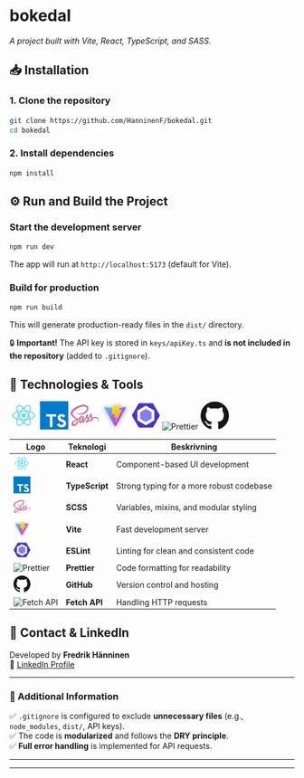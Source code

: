 # bokedal

_A project built with Vite, React, TypeScript, and SASS._

## 📥 Installation

### 1. Clone the repository

```sh
git clone https://github.com/HanninenF/bokedal.git
cd bokedal
```

### 2. Install dependencies

```sh
npm install
```

## ⚙️ Run and Build the Project

### Start the development server

```sh
npm run dev
```

The app will run at `http://localhost:5173` (default for Vite).

### Build for production

```sh
npm run build
```

This will generate production-ready files in the `dist/` directory.

🔒 **Important!** The API key is stored in `keys/apiKey.ts` and **is not included in the repository** (added to `.gitignore`).

## 🚀 Technologies & Tools

<p align="left">
  <img src="https://raw.githubusercontent.com/github/explore/main/topics/react/react.png" alt="React" width="50"/>
  <img src="https://raw.githubusercontent.com/github/explore/main/topics/typescript/typescript.png" alt="TypeScript" width="50"/>
  <img src="https://raw.githubusercontent.com/github/explore/main/topics/sass/sass.png" alt="SCSS" width="50"/>
  <img src="https://raw.githubusercontent.com/github/explore/main/topics/vite/vite.png" alt="Vite" width="50"/>
  <img src="https://raw.githubusercontent.com/github/explore/main/topics/eslint/eslint.png" alt="ESLint" width="50"/>
  <img src="https://prettier.io/icon.png" alt="Prettier" width="50"/>
  <img src="https://raw.githubusercontent.com/github/explore/main/topics/github/github.png" alt="GitHub" width="50"/>
</p>

| Logo                                                                                                                            | Teknologi      | Beskrivning                              |
| ------------------------------------------------------------------------------------------------------------------------------- | -------------- | ---------------------------------------- |
| <img src="https://raw.githubusercontent.com/github/explore/main/topics/react/react.png" alt="React" width="30"/>                | **React**      | Component-based UI development           |
| <img src="https://raw.githubusercontent.com/github/explore/main/topics/typescript/typescript.png" alt="TypeScript" width="30"/> | **TypeScript** | Strong typing for a more robust codebase |
| <img src="https://raw.githubusercontent.com/github/explore/main/topics/sass/sass.png" alt="SCSS" width="30"/>                   | **SCSS**       | Variables, mixins, and modular styling   |
| <img src="https://raw.githubusercontent.com/github/explore/main/topics/vite/vite.png" alt="Vite" width="30"/>                   | **Vite**       | Fast development server                  |
| <img src="https://raw.githubusercontent.com/github/explore/main/topics/eslint/eslint.png" alt="ESLint" width="30"/>             | **ESLint**     | Linting for clean and consistent code    |
| <img src="https://prettier.io/icon.png" alt="Prettier" width="30"/>                                                             | **Prettier**   | Code formatting for readability          |
| <img src="https://raw.githubusercontent.com/github/explore/main/topics/github/github.png" alt="GitHub" width="30"/>             | **GitHub**     | Version control and hosting              |
| <img src="https://i.postimg.cc/mrShVhNP/internet-54.png" alt="Fetch API" width="30"/>                                           | **Fetch API**  | Handling HTTP requests                   |

## 🔗 Contact & LinkedIn

Developed by **Fredrik Hänninen**  
📎 [LinkedIn Profile](https://www.linkedin.com/in/fredrik-h%C3%A4nninen-0240a2327/)

---

### 📝 Additional Information

✅ `.gitignore` is configured to exclude **unnecessary files** (e.g., `node_modules`, `dist/`, API keys).  
✅ The code is **modularized** and follows the **DRY principle**.  
✅ **Full error handling** is implemented for API requests.

---
---

